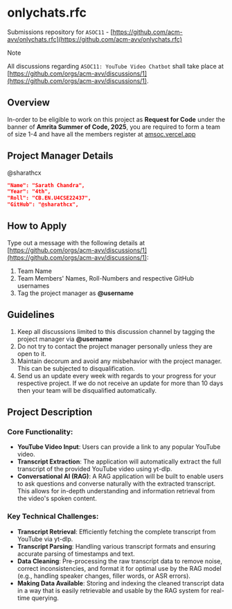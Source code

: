 # onlychats.rfc
Submissions repository for `ASOC11` - [https://github.com/acm-avv/onlychats.rfc](https://github.com/acm-avv/onlychats.rfc)

> [!NOTE]
All discussions regarding `ASOC11: YouTube Video Chatbot` shall take place at [https://github.com/orgs/acm-avv/discussions/1](https://github.com/orgs/acm-avv/discussions/1).

## Overview
In-order to be eligible to work on this project as **Request for Code** under the banner of **Amrita Summer of Code, 2025**, you are required to form a team of size 1-4 and have all the members register at [amsoc.vercel.app](https://amsoc.vercel.app)

## Project Manager Details
@sharathcx
```json
"Name": "Sarath Chandra",
"Year": "4th",
"Roll": "CB.EN.U4CSE22437",
"GitHub": "@sharathcx",
```

## How to Apply
Type out a message with the following details at [https://github.com/orgs/acm-avv/discussions/1](https://github.com/orgs/acm-avv/discussions/1):
1. Team Name
2. Team Members' Names, Roll-Numbers and respective GitHub usernames
3. Tag the project manager as **@username**

## Guidelines
1. Keep all discussions limited to this discussion channel by tagging the project manager via **@username**
2. Do not try to contact the project manager personally unless they are open to it.
4. Maintain decorum and avoid any misbehavior with the project manager. This can be subjected to disqualification.
5. Send us an update every week with regards to your progress for your respective project. If we do not receive an update for more than 10 days then your team will be disqualified automatically.

## Project Description
### Core Functionality:
- **YouTube Video Input**: Users can provide a link to any popular YouTube video.
- **Transcript Extraction**: The application will automatically extract the full transcript of the provided YouTube video using yt-dlp.
- **Conversational AI (RAG)**: A RAG application will be built to enable users to ask questions and converse naturally with the extracted transcript. This allows for in-depth understanding and information retrieval from the video's spoken content.

### Key Technical Challenges:
- **Transcript Retrieval**: Efficiently fetching the complete transcript from YouTube via yt-dlp.
- **Transcript Parsing**: Handling various transcript formats and ensuring accurate parsing of timestamps and text.
- **Data Cleaning**: Pre-processing the raw transcript data to remove noise, correct inconsistencies, and format it for optimal use by the RAG model (e.g., handling speaker changes, filler words, or ASR errors).
- **Making Data Available**: Storing and indexing the cleaned transcript data in a way that is easily retrievable and usable by the RAG system for real-time querying.
